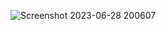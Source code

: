 ![Screenshot 2023-06-28 200607](https://github.com/Hna456/order-summary/assets/128493987/ad7818c6-1810-46c1-8cb1-48fb3a9013a6)
